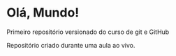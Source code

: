 # Olá, Mundo!
 Primeiro repositório versionado do curso de git e GitHub
 
 Repositório criado durante uma aula ao vivo.

